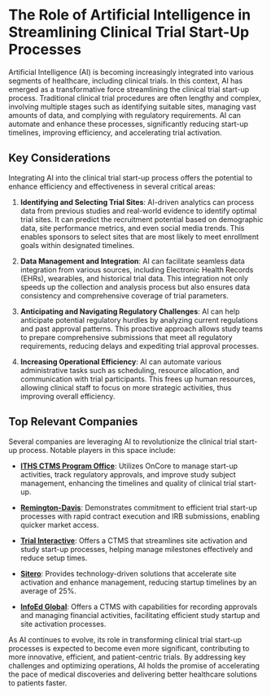 # The Role of Artificial Intelligence in Streamlining Clinical Trial Start-Up Processes

Artificial Intelligence (AI) is becoming increasingly integrated into various segments of healthcare, including clinical trials. In this context, AI has emerged as a transformative force streamlining the clinical trial start-up process. Traditional clinical trial procedures are often lengthy and complex, involving multiple stages such as identifying suitable sites, managing vast amounts of data, and complying with regulatory requirements. AI can automate and enhance these processes, significantly reducing start-up timelines, improving efficiency, and accelerating trial activation.

## Key Considerations

Integrating AI into the clinical trial start-up process offers the potential to enhance efficiency and effectiveness in several critical areas:

1. **Identifying and Selecting Trial Sites**: AI-driven analytics can process data from previous studies and real-world evidence to identify optimal trial sites. It can predict the recruitment potential based on demographic data, site performance metrics, and even social media trends. This enables sponsors to select sites that are most likely to meet enrollment goals within designated timelines.

2. **Data Management and Integration**: AI can facilitate seamless data integration from various sources, including Electronic Health Records (EHRs), wearables, and historical trial data. This integration not only speeds up the collection and analysis process but also ensures data consistency and comprehensive coverage of trial parameters.

3. **Anticipating and Navigating Regulatory Challenges**: AI can help anticipate potential regulatory hurdles by analyzing current regulations and past approval patterns. This proactive approach allows study teams to prepare comprehensive submissions that meet all regulatory requirements, reducing delays and expediting trial approval processes.

4. **Increasing Operational Efficiency**: AI can automate various administrative tasks such as scheduling, resource allocation, and communication with trial participants. This frees up human resources, allowing clinical staff to focus on more strategic activities, thus improving overall efficiency.

## Top Relevant Companies

Several companies are leveraging AI to revolutionize the clinical trial start-up process. Notable players in this space include:

- **[ITHS CTMS Program Office](/dir/iths_ctms_program_office)**: Utilizes OnCore to manage start-up activities, track regulatory approvals, and improve study subject management, enhancing the timelines and quality of clinical trial start-up.

- **[Remington-Davis](/dir/remington-davis)**: Demonstrates commitment to efficient trial start-up processes with rapid contract execution and IRB submissions, enabling quicker market access.

- **[Trial Interactive](/dir/trial_interactive)**: Offers a CTMS that streamlines site activation and study start-up processes, helping manage milestones effectively and reduce setup times.

- **[Sitero](/dir/sitero)**: Provides technology-driven solutions that accelerate site activation and enhance management, reducing startup timelines by an average of 25%.

- **[InfoEd Global](/dir/infoed_global)**: Offers a CTMS with capabilities for recording approvals and managing financial activities, facilitating efficient study startup and site activation processes.

As AI continues to evolve, its role in transforming clinical trial start-up processes is expected to become even more significant, contributing to more innovative, efficient, and patient-centric trials. By addressing key challenges and optimizing operations, AI holds the promise of accelerating the pace of medical discoveries and delivering better healthcare solutions to patients faster.